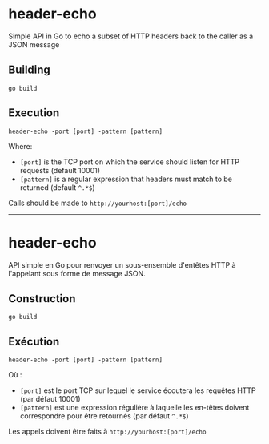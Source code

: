 # header-echo
Simple API in Go to echo a subset of HTTP headers back to the caller as a JSON message

## Building

```
go build
```

## Execution

```
header-echo -port [port] -pattern [pattern]
```
Where:
*  `[port]` is the TCP port on which the service should listen for HTTP requests (default 10001)
*  `[pattern]` is a regular expression that headers must match to be returned (default `^.*$`)

Calls should be made to `http://yourhost:[port]/echo`


-------------

# header-echo
API simple en Go pour renvoyer un sous-ensemble d'entêtes HTTP à l'appelant sous forme de message JSON.

## Construction

```
go build
```

## Exécution

```
header-echo -port [port] -pattern [pattern]
```
Où :
* `[port]` est le port TCP sur lequel le service écoutera les requêtes HTTP (par défaut 10001)
* `[pattern]` est une expression régulière à laquelle les en-têtes doivent correspondre pour être retournés (par défaut `^.*$`)

Les appels doivent être faits à `http://yourhost:[port]/echo`